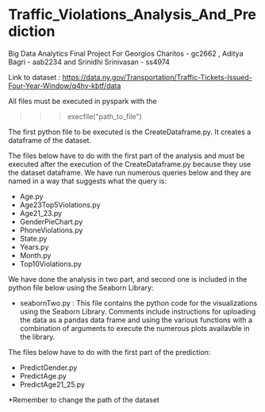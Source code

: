 # Traffic_Violations_Analysis_And_Prediction
Big Data Analytics Final Project For Georgios Charitos - gc2662 , Aditya Bagri - aab2234 and Srinidhi Srinivasan - ss4974

Link to dataset : https://data.ny.gov/Transportation/Traffic-Tickets-Issued-Four-Year-Window/q4hy-kbtf/data

All files must be executed in pyspark with the

>>>execfile("path_to_file")

The first python file to be executed is the CreateDataframe.py. It creates a dataframe of the dataset.

The files below have to do with the first part of the analysis and must be executed after the execution of the CreateDataframe.py because they use the dataset dataframe. We have run numerous queries below and they are named in a way that suggests what the query is: 

 - Age.py
 - Age23Top5Violations.py
 - Age21_23.py
 - GenderPieChart.py
 - PhoneViolations.py
 - State.py
 - Years.py
 - Month.py
 - Top10Violations.py

We have done the analysis in two part, and second one is included in the python file below using the Seaborn Library:

 - seabornTwo.py : This file contains the python code for the visualizations using the Seaborn Library. Comments include instructions for uploading the data as a pandas data frame and using the various functions with a combination of arguments to execute the numerous plots availavble in the library.

The files below have to do with the first part of the prediction:

 - PredictGender.py
 - PredictAge.py
 - PredictAge21_25.py

*Remember to change the path of the dataset

